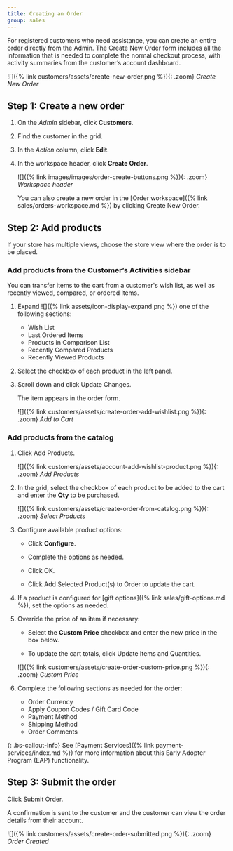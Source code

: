 ```yaml
---
title: Creating an Order
group: sales
---
```


For registered customers who need assistance, you can create an entire order directly from the Admin. The Create New Order form includes all the information that is needed to complete the normal checkout process, with activity summaries from the customer’s account dashboard.

![]({% link customers/assets/create-new-order.png %}){: .zoom}
_Create New Order_

## Step 1: Create a new order

1. On the _Admin_ sidebar, click **Customers**.

1. Find the customer in the grid.

1. In the _Action_ column, click **Edit**.

1. In the workspace header, click **Create Order**.

   ![]({% link images/images/order-create-buttons.png %}){: .zoom}
   _Workspace header_

   You can also create a new order in the [Order workspace]({% link sales/orders-workspace.md %}) by clicking <span class="btn">Create New Order</span>.

## Step 2: Add products

If your store has multiple views, choose the store view where the order is to be placed.

### Add products from the Customer’s Activities sidebar

You can transfer items to the cart from a customer's wish list, as well as recently viewed, compared, or ordered items.

1. Expand ![]({% link assets/icon-display-expand.png %}) one of the following sections:

   - Wish List
   - Last Ordered Items
   - Products in Comparison List
   - Recently Compared Products
   - Recently Viewed Products

1. Select the checkbox of each product in the left panel.

1. Scroll down and click <span class="btn">Update Changes</span>.

   The item appears in the order form.

   ![]({% link customers/assets/create-order-add-wishlist.png %}){: .zoom}
   _Add to Cart_

### Add products from the catalog

1. Click <span class="btn">Add Products</span>.

   ![]({% link customers/assets/account-add-wishlist-product.png %}){: .zoom}
   _Add Products_

1. In the grid, select the checkbox of each product to be added to the cart and enter the **Qty** to be purchased.

   ![]({% link customers/assets/create-order-from-catalog.png %}){: .zoom}
   _Select Products_

1. Configure available product options:

   - Click **Configure**.

   - Complete the options as needed.

   - Click <span class="btn">OK</span>.

   - Click <span class="btn">Add Selected Product(s) to Order</span> to update the cart.

1. If a product is configured for [gift options]({% link sales/gift-options.md %}), set the options as needed.

1. Override the price of an item if necessary:

   - Select the **Custom Price** checkbox and enter the new price in the box below.

   - To update the cart totals, click <span class="btn">Update Items and Quantities</span>.

   ![]({% link customers/assets/create-order-custom-price.png %}){: .zoom}
   _Custom Price_

1. Complete the following sections as needed for the order:

   - Order Currency
   - Apply Coupon Codes / Gift Card Code
   - Payment Method
   - Shipping Method
   - Order Comments

{: .bs-callout-info}
See [Payment Services]({% link payment-services/index.md %}) for more information about this Early Adopter Program (EAP) functionality.

## Step 3: Submit the order

Click <span class="btn">Submit Order</span>.

A confirmation is sent to the customer and the customer can view the order details from their account.

![]({% link customers/assets/create-order-submitted.png %}){: .zoom}
_Order Created_
